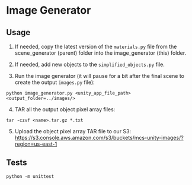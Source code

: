 # Image Generator

## Usage

1. If needed, copy the latest version of the `materials.py` file from the scene_generator (parent) folder into the image_generator (this) folder.

2. If needed, add new objects to the `simplified_objects.py` file.

3. Run the image generator (it will pause for a bit after the final scene to create the output `images.py` file):

```
python image_generator.py <unity_app_file_path> <output_folder=../images/>
```

4. TAR all the output object pixel array files:

```
tar -czvf <name>.tar.gz *.txt
```

5. Upload the object pixel array TAR file to our S3:  https://s3.console.aws.amazon.com/s3/buckets/mcs-unity-images/?region=us-east-1

## Tests

```
python -m unittest
```

